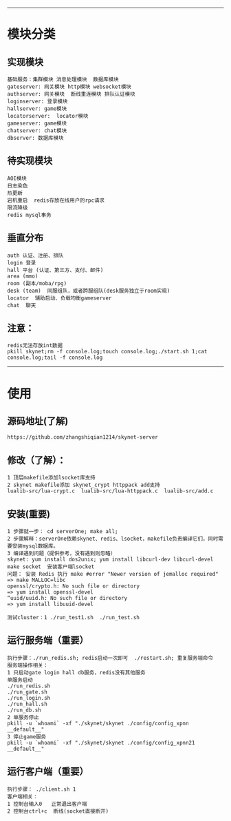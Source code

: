 -----------------------------------
# 模块分类
## 实现模块
    基础服务：集群模块 消息处理模块  数据库模块
    gateserver: 网关模块 http模块 websocket模块 
    authserver: 网关模块  断线重连模块 排队认证模块
    loginserver: 登录模块
    hallserver: game模块
    locatorserver:  locator模块
    gameserver: game模块
    chatserver: chat模块
    dbserver: 数据库模块

## 待实现模块
    AOI模块
    日志染色
    热更新 
    宕机重启  redis存放在线用户的rpc请求
    限流降级
    redis mysql事务
	
## 垂直分布
    auth 认证、注册、排队
    login 登录
    hall 平台 (认证、第三方、支付、邮件)
    area (mmo)
    room (副本/moba/rpg)
    desk (team)  同服组队，或者跨服组队(desk服务独立于room实现)
    locator  辅助启动、负载均衡gameserver
    chat  聊天

## 注意：
    redis无法存放int数据
    pkill skynet;rm -f console.log;touch console.log;./start.sh 1;cat console.log;tail -f console.log
    
-----------------------------------
# 使用
## 源码地址(了解)
    https://github.com/zhangshiqian1214/skynet-server
## 修改（了解）：
    1 顶层makefile添加lsocket库支持
    2 skynet makefile添加 skynet_crypt httppack add支持
    lualib-src/lua-crypt.c  lualib-src/lua-httppack.c  lualib-src/add.c

## 安装(重要)
    1 步骤就一步： cd serverOne; make all;
    2 步骤解释：serverOne依赖skynet、redis、lsocket，makefile负责编译它们，同时需要安装mysql数据库。
    3 编译遇到问题（提供参考，没有遇到则忽略）
    skynet: yum install dos2unix; yum install libcurl-dev libcurl-devel
    make socket  安装客户端lsocket
    问题： 安装 Redis 执行 make #error "Newer version of jemalloc required"
    => make MALLOC=libc
    openssl/crypto.h: No such file or directory
    => yum install openssl-devel
    “uuid/uuid.h: No such file or directory
    => yum install libuuid-devel

    测试cluster：1 ./run_test1.sh  ./run_test.sh

## 运行服务端（重要）
    执行步骤：./run_redis.sh; redis启动一次即可  ./restart.sh; 重复服务端命令
    服务端操作相关：
    1 只启动gate login hall db服务，redis没有其他服务
    单服务启动
    ./run_redis.sh
    ./run_gate.sh
    ./run_login.sh
    ./run_hall.sh
    ./run_db.sh
    2 单服务停止
    pkill -u `whoami` -xf "./skynet/skynet ./config/config_xpnn __default__"
    3 停止game服务
    pkill -u `whoami` -xf "./skynet/skynet ./config/config_xpnn21 __default__"

## 运行客户端（重要）
    执行步骤： ./client.sh 1
    客户端相关：
    1 控制台输入0   正常退出客户端
    2 控制台ctrl+c  断线(socket直接断开)
